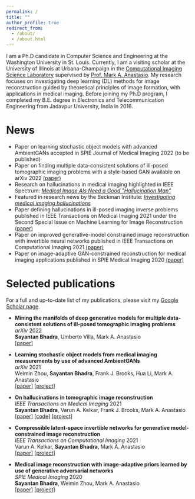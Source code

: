 ```yaml
---
permalink: /
title: ""
author_profile: true
redirect_from: 
  - /about/
  - /about.html
---
```


I am a Ph.D candidate in Computer Science and Engineering at the Washington University in St. Louis. Currently, I am a visiting scholar at the University of Illinois at Urbana-Champaign in the [Computational Imaging Science Laboratory](https://anastasio.bioengineering.illinois.edu/) supervised by [Prof. Mark A. Anastasio](https://bioengineering.illinois.edu/people/maa). My research focuses on investigating deep learning (DL) methods for image reconstruction guided by theoretical principles of image formation, with applications in medical imaging. Before joining my Ph.D program, I completed my B.E. degree in Electronics and Telecommunication Engineering from Jadavpur University, India in 2016. 

News
======
* Paper on learning stochastic object models with advanced AmbientGANs accepted in SPIE Journal of Medical Imaging 2022 (to be published)
* Paper on finding multiple data-consistent solutions of ill-posed tomographic imaging problems with a style-based GAN available on arXiv 2022 [(paper)](http://arxiv.org/abs/2202.05311)
* Research on hallucinations in medical imaging highlighted in IEEE Spectrum: [*Medical Image AIs Need a Good "Hallucination Map"*](https://spectrum.ieee.org/ai-medical-imaging-false-structures)
* Featured in research news by the Beckman Institute: [*Investigating medical imaging hallucinations*](https://beckman.illinois.edu/about/news/article/2022/01/07/investigating-medical-imaging-hallucinations)
* Paper defining hallucinations in ill-posed imaging inverse problems published in IEEE Transactions on Medical Imaging 2021 under the Second Special Issue on Machine Learning for Image Reconstruction [(paper)](https://ieeexplore.ieee.org/document/9424044)
* Paper on improved generative-model constrained image reconstruction with invertible neural networks published in IEEE Transactions on Computational Imaging 2021 [(paper)](https://ieeexplore.ieee.org/document/9318016)
* Paper on image-adaptive GAN-constrained reconstruction for medical imaging applications published in SPIE Medical Imaging 2020 [(paper)](https://arxiv.org/pdf/2001.10830.pdf)

Selected publications
======
For a full and up-to-date list of my publications, please visit my [Google Scholar page](https://scholar.google.com/citations?user=vZQlZNwAAAAJ&hl=en).

- **Mining the manifolds of deep generative models for multiple data-consistent solutions of ill-posed tomographic imaging problems**<br/>
    *arXiv* 2022<br/>
    **Sayantan Bhadra**, Umberto Villa, Mark A. Anastasio<br/>
    [[paper]](https://arxiv.org/pdf/2202.05311.pdf)

- **Learning stochastic object models from medical imaging measurements by use of advanced AmbientGANs**<br/>
    *arXiv* 2021<br/>
    Weimin Zhou, **Sayantan Bhadra**, Frank J. Brooks, Hua Li, Mark A. Anastasio<br/>
    [[paper]](https://arxiv.org/pdf/2202.05311.pdf) [[project]](https://anastasio.bioengineering.illinois.edu/research/machine-learning-based-numerical-observers/assessment-of-imaging-systems-image-reconstruction/)

- **On hallucinations in tomographic image reconstruction**<br/>
    *IEEE Transactions on Medical Imaging* 2021<br/>
    **Sayantan Bhadra**, Varun A. Kelkar, Frank J. Brooks, Mark A. Anastasio<br/>
    [[paper]](https://ieeexplore.ieee.org/stamp/stamp.jsp?tp=&arnumber=9424044) [[code]](https://github.com/comp-imaging-sci/hallucinations-tomo-recon) [[project]](https://anastasio.bioengineering.illinois.edu/research/comp-imag-learn/hallucinations-recon/)

- **Compressible latent-space invertible networks for generative model-constrained image reconstruction**<br/>
    *IEEE Transactions on Computational Imaging* 2021<br/>
    Varun A. Kelkar, **Sayantan Bhadra**, Mark A. Anastasio<br/>
    [[paper]](https://arxiv.org/pdf/2007.02462.pdf) [[project]](https://anastasio.bioengineering.illinois.edu/research/comp-imag-learn/csgm/)

- **Medical image reconstruction with image-adaptive priors learned by use of generative adversarial networks**<br/>
    *SPIE Medical Imaging* 2020<br/>
    **Sayantan Bhadra**, Weimin Zhou, Mark A. Anastasio<br/>
    [[paper]](https://arxiv.org/pdf/2001.10830.pdf) [[project]](https://anastasio.bioengineering.illinois.edu/research/comp-imag-learn/csgm/)





